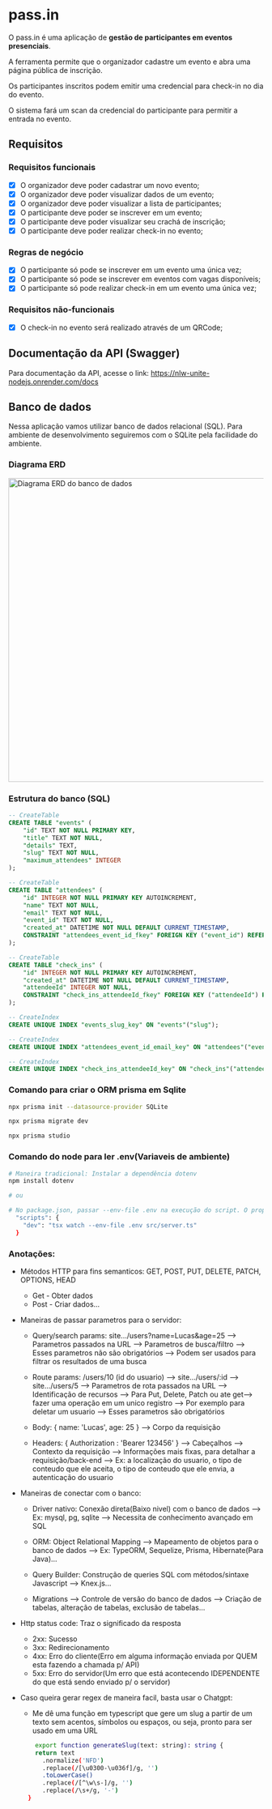 # pass.in

O pass.in é uma aplicação de **gestão de participantes em eventos presenciais**. 

A ferramenta permite que o organizador cadastre um evento e abra uma página pública de inscrição.

Os participantes inscritos podem emitir uma credencial para check-in no dia do evento.

O sistema fará um scan da credencial do participante para permitir a entrada no evento.

## Requisitos

### Requisitos funcionais

- [x] O organizador deve poder cadastrar um novo evento;
- [x] O organizador deve poder visualizar dados de um evento;
- [x] O organizador deve poder visualizar a lista de participantes; 
- [x] O participante deve poder se inscrever em um evento;
- [x] O participante deve poder visualizar seu crachá de inscrição;
- [x] O participante deve poder realizar check-in no evento;

### Regras de negócio

- [x] O participante só pode se inscrever em um evento uma única vez;
- [x] O participante só pode se inscrever em eventos com vagas disponíveis;
- [x] O participante só pode realizar check-in em um evento uma única vez;

### Requisitos não-funcionais

- [x] O check-in no evento será realizado através de um QRCode;

## Documentação da API (Swagger)

Para documentação da API, acesse o link: https://nlw-unite-nodejs.onrender.com/docs

## Banco de dados

Nessa aplicação vamos utilizar banco de dados relacional (SQL). Para ambiente de desenvolvimento seguiremos com o SQLite pela facilidade do ambiente.

### Diagrama ERD

<img src=".github/erd.svg" width="600" alt="Diagrama ERD do banco de dados" />

### Estrutura do banco (SQL)

```sql
-- CreateTable
CREATE TABLE "events" (
    "id" TEXT NOT NULL PRIMARY KEY,
    "title" TEXT NOT NULL,
    "details" TEXT,
    "slug" TEXT NOT NULL,
    "maximum_attendees" INTEGER
);

-- CreateTable
CREATE TABLE "attendees" (
    "id" INTEGER NOT NULL PRIMARY KEY AUTOINCREMENT,
    "name" TEXT NOT NULL,
    "email" TEXT NOT NULL,
    "event_id" TEXT NOT NULL,
    "created_at" DATETIME NOT NULL DEFAULT CURRENT_TIMESTAMP,
    CONSTRAINT "attendees_event_id_fkey" FOREIGN KEY ("event_id") REFERENCES "events" ("id") ON DELETE RESTRICT ON UPDATE CASCADE
);

-- CreateTable
CREATE TABLE "check_ins" (
    "id" INTEGER NOT NULL PRIMARY KEY AUTOINCREMENT,
    "created_at" DATETIME NOT NULL DEFAULT CURRENT_TIMESTAMP,
    "attendeeId" INTEGER NOT NULL,
    CONSTRAINT "check_ins_attendeeId_fkey" FOREIGN KEY ("attendeeId") REFERENCES "attendees" ("id") ON DELETE RESTRICT ON UPDATE CASCADE
);

-- CreateIndex
CREATE UNIQUE INDEX "events_slug_key" ON "events"("slug");

-- CreateIndex
CREATE UNIQUE INDEX "attendees_event_id_email_key" ON "attendees"("event_id", "email");

-- CreateIndex
CREATE UNIQUE INDEX "check_ins_attendeeId_key" ON "check_ins"("attendeeId");
```
### Comando para criar o ORM prisma em Sqlite
```bash
npx prisma init --datasource-provider SQLite

npx prisma migrate dev

npx prisma studio
```

### Comando do node para ler .env(Variaveis de ambiente)
```bash
# Maneira tradicional: Instalar a dependência dotenv
npm install dotenv

# ou

# No package.json, passar --env-file .env na execução do script. O proprio node suporta a leitura do .env. E pelo fato de estarmos usando o tsx ele ja passa o arquivo .env para o node automaticamente: node --env-file .env src/server.js
  "scripts": {
    "dev": "tsx watch --env-file .env src/server.ts"
  }


```

### Anotações:

- Métodos HTTP para fins semanticos: GET, POST, PUT, DELETE, PATCH, OPTIONS, HEAD
  -  Get - Obter dados
  -  Post - Criar dados...

- Maneiras de passar parametros para o servidor:
  - Query/search params: site.../users?name=Lucas&age=25 --> Parametros passados na URL --> Parametros de busca/filtro --> Esses parametros não são obrigatórios --> Podem ser usados para filtrar os resultados de uma busca

  - Route params: /users/10 (id do usuario) --> site.../users/:id --> site.../users/5 --> Parametros de rota passados na URL --> Identificação de recursos --> Para Put, Delete, Patch ou ate get--> fazer uma operação em um unico registro --> Por exemplo para deletar um usuario --> Esses parametros são obrigatórios

  - Body: { name: 'Lucas', age: 25 } --> Corpo da requisição

  - Headers: { Authorization : 'Bearer 123456' } --> Cabeçalhos --> Contexto da requisição --> Informações mais fixas, para detalhar a requisição/back-end --> Ex: a localização do usuario, o tipo de conteudo que ele aceita, o tipo de conteudo que ele envia, a autenticação do usuario

- Maneiras de conectar com o banco:
  -  Driver nativo: Conexão direta(Baixo nivel) com o banco de dados --> Ex: mysql, pg, sqlite --> Necessita de conhecimento avançado em SQL
  -  ORM: Object Relational Mapping --> Mapeamento de objetos para o banco de dados --> Ex: TypeORM, Sequelize, Prisma, Hibernate(Para Java)...
  -  Query Builder: Construção de queries SQL com métodos/sintaxe Javascript --> Knex.js...

  -  Migrations --> Controle de versão do banco de dados --> Criação de tabelas, alteração de tabelas, exclusão de tabelas...

- Http status code: Traz o significado da resposta
  -  2xx: Sucesso
  -  3xx: Redirecionamento
  -  4xx: Erro do cliente(Erro em alguma informação enviada por QUEM esta fazendo a chamada p/ API)
  -  5xx: Erro do servidor(Um erro que está acontecendo IDEPENDENTE do que está sendo enviado p/ o servidor)

- Caso queira gerar regex de maneira facil, basta usar o Chatgpt:
  -  Me dê uma função em typescript que gere um slug a partir de um texto sem acentos, símbolos ou espaços, ou seja, pronto para ser usado em uma URL
  ```bash
      export function generateSlug(text: string): string {
      return text
        .normalize('NFD')
        .replace(/[\u0300-\u036f]/g, '')
        .toLowerCase()
        .replace(/[^\w\s-]/g, '')
        .replace(/\s+/g, '-')
    }
  ```